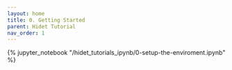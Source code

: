 ```yaml
---
layout: home
title: 0. Getting Started
parent: Hidet Tutorial
nav_order: 1
---
```


{% jupyter_notebook "/hidet_tutorials_ipynb/0-setup-the-enviroment.ipynb" %}


